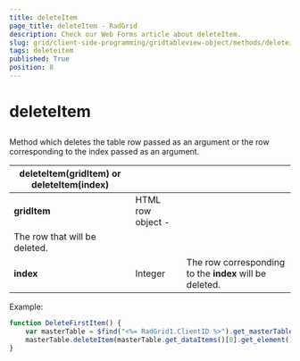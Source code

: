 ```yaml
---
title: deleteItem
page_title: deleteItem - RadGrid
description: Check our Web Forms article about deleteItem.
slug: grid/client-side-programming/gridtableview-object/methods/deleteitem
tags: deleteitem
published: True
position: 8
---
```


# deleteItem



## 

Method which deletes the table row passed as an argument or the row corresponding to the index passed as an argument.


|  **deleteItem(gridItem) or deleteItem(index)**  |  |  |
| ------ | ------ | ------ |
| **gridItem** |HTML row object - <tr>|The row that will be deleted.|
| **index** |Integer|The row corresponding to the **index** will be deleted.|

Example:

````JavaScript
function DeleteFirstItem() {
    var masterTable = $find("<%= RadGrid1.ClientID %>").get_masterTableView();
    masterTable.deleteItem(masterTable.get_dataItems()[0].get_element());
}
````


